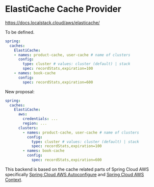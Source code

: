 # ElastiCache Cache Provider

https://docs.localstack.cloud/aws/elasticache/

To be defined.

```yml
spring:
  caches:
    ElastiCache:
    - names: product-cache, user-cache # name of clusters
      config:
        type: cluster # values: cluster (default) | stack
        spec: recordStats,expiration=100
    - names: book-cache
      config:
        spec: recordStats,expiration=600
```

New proposal:

```yml
spring:
  caches:
    ElastiCache:
      aws:
        credentials: ...
        region: ...
      clusters:
        - names: product-cache, user-cache # name of clusters
          config:
            type: cluster # values: cluster (default) | stack
            spec: recordStats,expiration=100
        - names: book-cache
          config:
            spec: recordStats,expiration=600
```
This backend is based on the cache related parts of Spring Cloud AWS specifically [Spring Cloud AWS Autoconfigure](https://github.com/awspring/spring-cloud-aws/tree/2.4.x/spring-cloud-aws-autoconfigure) and [Spring Cloud AWS Context](https://github.com/awspring/spring-cloud-aws/tree/2.4.x/spring-cloud-aws-context).